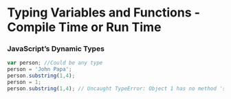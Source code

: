 # Typing Variables and Functions - Compile Time or Run Time

### JavaScript’s Dynamic Types
```javascript
var person; //Could be any type
person = 'John Papa';
person.substring(1,4);
person = 1;
person.substring(1,4); // Uncaught TypeError: Object 1 has no method 'substring'
```
